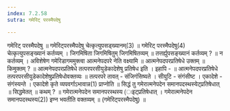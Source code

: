 ```yaml
---
index: 7.2.58
sutra: गमेरिट् परस्मैपदेषु

---
```

 गमेरिट् परस्मैपदेषु ॥ गमेरिट्परस्मैपदेषु चेत्कृत्युपसड्ख्यानम्(3) ॥ गमेरिट् परस्मैपदेषु(4) चेत्कृत्युपसङ्ख्यानं कर्तव्यम् । जिगमिषिता जिगमिषितुम् जिगमिषितव्यम् ॥ तत्तर्ह्युपसङ्ख्यानं कर्तव्यम् ? ॥ न कर्तव्यम् । अविशेषेण गमेरिडागममुक्त्वा आत्मनेपदपरे नेति वक्ष्यामि ॥ आत्मनेपदपरप्रतिषेधे उक्तम् ॥ किमुक्तम् ? ॥ आत्मनेपदपरप्रतिषेधे तत्परपरसीयुडेकादेशेषु प्रतिषेध इति । इहापि -  ॥ आत्मनेपदपरप्रतिषेधे तत्परपरसीयुडेकादेशेषुप्रतिषेधोवक्तव्यः ॥ तत्परपरे तावत् - संजिगंसिष्यते । सीयुटि - संगंसीष्ट । एकादेशे - संगंस्यन्ते । एकादेशे कृते व्यपवर्गाऽभावान्न(1) प्राप्नोति ॥ सिद्धं तु गमेरात्मनेपदेन समानपदस्थस्येट्प्रतिषेधात् ॥ सिद्धमेतत् ॥ कथम् ? ॥ गमेरात्मनेपदेन समानपरस्थस्य (ःइट्प्रतिषेधात् । गमेरात्मनेपदेन समानपदस्थस्य(2)) इण्न भवतीति वक्तव्यम् ॥ (गमेरिट्परस्मैपदेषु) ॥ 